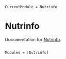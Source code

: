 ```@meta
CurrentModule = Nutrinfo
```

# Nutrinfo

Documentation for [Nutrinfo](https://github.com/rogermateer/Nutrinfo.jl).

```@index
```

```@autodocs
Modules = [Nutrinfo]
```
